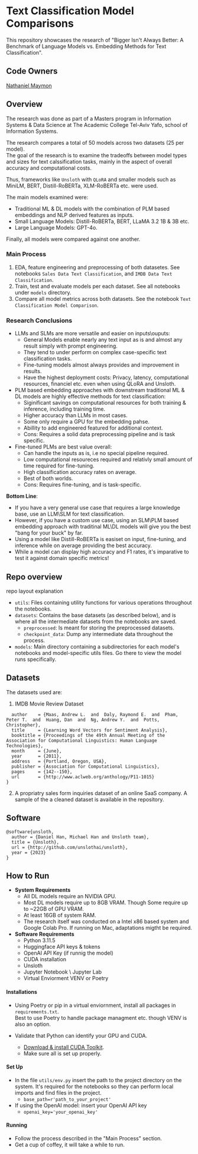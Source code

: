# Text Classification Model Comparisons
This repository showcases the research of "Bigger Isn't Always Better: A Benchmark of Language Models vs. Embedding Methods for Text Classification".

## Code Owners
[Nathaniel Maymon](nathanjm91@gmail.com)

## Overview

<p>
    The research was done as part of a Masters program in Information Systems & Data Science at The Academic College Tel-Aviv Yafo, school of Information Systems.
</p>

<p>
   The research compares a total of 50 models across two datasets (25 per model).<br/>
   The goal of the research is to examine the tradeoffs between model types and sizes for text calssification tasks, mainly in the aspect of overall accuracy and computational costs.
</p>

<p>
    Thus, frameworks like <code>Unsloth</code> with <code>QLoRA</code> and smaller models such as MiniLM, BERT, Distill-RoBERTa, XLM-RoBERTa etc. were used.
</p>

The main models examined were:
* Traditional ML & DL models with the combination of PLM based embeddings and NLP derived features as inputs.
* Small Language Models: Distill-RoBERTa, BERT, LLaMA 3.2 1B & 3B etc.
* Large Language Models: GPT-4o.

Finally, all models were compared against one another.

### Main Process
1) EDA, feature engineering and preprocessing of both datasetes. See notebooks `Sales Data Text Classification`, and `IMDB Data Text Classification`.
2) Train, test and evaluate models per each dataset. See all notebooks under `models` directory. 
3) Compare all model metrics across both datasets. See the notebook `Text Classification Model Comparison`.

### Research Conclusions
* LLMs and SLMs are more versatile and easier on inputs\ouputs:
    * General Models enable nearly any text input as is and almost any result simply with prompt engineering.
    * They tend to under perform on complex case-specific text classification tasks.
    * Fine-tuning models almost always provides and improvement in results.
    * Have the highest deployment costs: Privacy, latency, computational resources, financiel etc. even when using QLoRA and Unsloth.
* PLM based embedding approaches with downstream traditional ML & DL models are highly effective methods for text classification:
    * Siginificant savings on computational resources for both training & inference, including training time.
    * Higher accuracy than LLMs in most cases.
    * Some only require a GPU for the embedding pahse.
    * Abillity to add engineered featured for additional context.
    * Cons: Requires a solid data preprocessing pipeline and is task specific.
* Fine-tuned PLMs are best value overall:
    * Can handle the inputs as is, i.e no special pipeline required.
    * Low computational resoureces required and relativly small amount of time required for fine-tuning.
    * High classification accuracy rates on average.
    * Best of both worlds.
    * Cons: Requires fine-tuning, and is task-specific.

<b>Bottom Line</b>: 
* If you have a very general use case that requires a large knowledge base, use an LLM\SLM for text classification. 
* However, if you have a custom use case, using an SLM\PLM based embedding approach with traditinal ML\DL models will give you the best "bang for your buck" by far. 
* Using a model like Distill-RoBERTa is easiset on input, fine-tuning, and inference while on average providing the best accuracy.
* While a model can display high accuracy and F1 rates, it's imparative to test it against domain specific metrics!


## Repo overview
repo layout explanation

* `utils`: Files containing utility functions for various operations throughout the notebooks.
* `datasets`: Contains the base datasets (as described below), and is where all the intermediate datasets from the notebooks are saved.
    * `preprocessed`: Is meant for storing the preprocessed datasets.
    * `checkpoint_data`: Dump any intermediate data throughout the process.
* `models`: Main directory containing a subdirectories for each model's notebooks and model-specific utils files. Go there to view the model runs specifically.

## Datasets
The datasets used are:

1) IMDB Movie Review Dataset
```@InProceedings{maas-EtAl:2011:ACL-HLT2011,
  author    = {Maas, Andrew L.  and  Daly, Raymond E.  and  Pham, Peter T.  and  Huang, Dan  and  Ng, Andrew Y.  and  Potts, Christopher},
  title     = {Learning Word Vectors for Sentiment Analysis},
  booktitle = {Proceedings of the 49th Annual Meeting of the Association for Computational Linguistics: Human Language Technologies},
  month     = {June},
  year      = {2011},
  address   = {Portland, Oregon, USA},
  publisher = {Association for Computational Linguistics},
  pages     = {142--150},
  url       = {http://www.aclweb.org/anthology/P11-1015}
}
```

2) A propriatry sales form inquiries dataset of an online SaaS company. A sample of the a cleaned dataset is available in the repository.

## Software
```
@software{unsloth,
  author = {Daniel Han, Michael Han and Unsloth team},
  title = {Unsloth},
  url = {http://github.com/unslothai/unsloth},
  year = {2023}
}
```

## How to Run
* <b>System Requirements</b>
    * All DL models require an NVIDIA GPU.
    * Most DL models require up to 8GB VRAM. Though Some require up to ~22GB of GPU VRAM.
    * At least 16GB of system RAM.
    * The research itself was conducted on a Intel x86 based system and Google Colab Pro. If running on Mac, adaptations migtht be required.
* <b>Software Requirements</b>
    * Python 3.11.5
    * Huggingface API keys & tokens
    * OpenAI API Key (if runnig the model)
    * CUDA installation
    * Unsloth
    * Jupyter Notebook \ Jupyter Lab
    * Virtual Enviorment VENV or Poetry

#### Installations
* Using Poetry or pip in a virtual enviornment, install all packages in `requirements.txt`.<br/>
Best to use Poetry to handle package managment etc. though VENV is also an option.

* Validate that Python can identify your GPU and CUDA.
    * [Download & install CUDA Toolkit](https://developer.nvidia.com/cuda-downloads).
    * Make sure all is set up properly.

#### Set Up
* In the file `utils/env.py` insert the path to the project directory on the system. It's required for the notebooks so they can perform local imports and find files in the project.
    * `base_path=r'path_to_your_project'`
* If using the OpenAI model: insert your OpenAI API key
    * `openai_key='your_openai_key'`

#### Running
* Follow the process described in the "Main Process" section.
* Get a cup of coffey, it will take a while to run.
